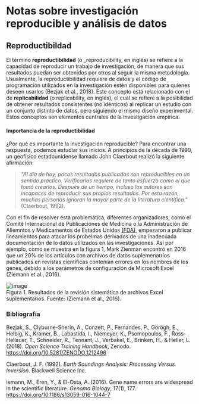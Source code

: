 # Notas sobre investigación  reproducible y análisis de datos
## Reproductibildad

El término **reproductibilidad** (o _reproducibility, en inglés) se refiere a  la capacidad de reproducir un trabajo de investigación, de manera que sus resultados puedan ser obtenidos por otros al seguir la misma metodología. Usualmente, la reproductibilidad requiere de datos y el código de programación utilizados en la investigación estén disponibles para quienes deseen usarlos (Bezjak et al., 2018). Este concepto está relacionado con el de **replicabilidad** (o replicability, en inglés), el cual se refiere a la posibilidad de obtener resultados consistentes  (no idénticos) al replicar un estudio con un conjunto distinto de datos, pero siguiendo el mismo diseño experimental. Estos conceptos son elementos centrales de la investigación empírica.  

#### **Importancia de la reproductibilidad**

¿Por qué es importante la investigación reproducible? Para encontrar una respuesta, podemos estudiar sus inicios. A principios de la década de 1990, un geofísico estadounidense llamado John Claerbout realizó la siguiente afirmación:  

> _"Al día de hoy, pocos  resultados publicados son reproducibles en un sentido práctico. Verificarlos requiere de tanto esfuerzo como el que tomó crearlos. Después de un tiempo, incluso los autores son incapaces de reproducir sus propios resultados. Por esta razón, muchas personas ignoran la mayor parte de la literatura científica."_ (Claerbout, 1992).

Con el fin de resolver esta problemática, diferentes organizadores, como el Comité Internacional de Publicaciones de Medicina o la Administración de Aliemntos y Medicamentos de Estados Unidos [(FDA)](https://www.fda.gov/about-fda/fda-en-espanol), empezaron a publicar lineamientos para atacar los probelmas derivados de una inadecuada documentación de lo datos utilizados en las investigaciones. Así por ejemplo, como se muestra en la figura 1, Mark Zienman encontró en 2016 que un 20% de los artículos con archivos de datos suplemenatrios publicados en revistas científicas contenían errores en los nombres de los genes, debido a los parámetros de configuración de Microsoft Excel (Ziemann et al., 2016).  

![image](https://user-images.githubusercontent.com/82826016/115761419-8c89e500-a35f-11eb-90f2-d321bde0bcfa.png)  
Figura 1. Resultados de la revisión sistemática de archivos Excel suplementarios. Fuente: (Ziemann et al., 2016).

### Bibliografía

Bezjak, S., Clyburne-Sherin, A., Conzett, P., Fernandes, P., Görögh, E., Helbig, K., Kramer, B., Labastida, I., Niemeyer, K., Psomopoulos, F., Ross-Hellauer, T., Schneider, R., Tennant, J., Verbakel, E., Brinken, H., & Heller, L. (2018). _Open Science Training Handbook_, Zenodo.  https://doi.org/10.5281/ZENODO.1212496  

Claerbout, J. F. (1992). _Earth Soundings Analysis: Processing Versus Inversion_. Blackwell Science Inc.  

iemann, M., Eren, Y., & El-Osta, A. (2016). Gene name errors are widespread in the scientific literature. _Genoma Biology_, 17(1),  177.  https://doi.org/10.1186/s13059-016-1044-7  
